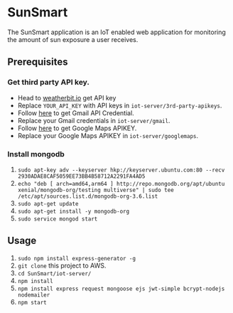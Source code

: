 # SunSmart
The SunSmart application is an IoT enabled web application for monitoring the amount of sun exposure a user receives.

## Prerequisites
### Get third party API key.
* Head to [weatherbit.io](https://www.weatherbit.io/api) get API key
* Replace `YOUR_API_KEY` with API keys in `iot-server/3rd-party-apikeys`.
* Follow [here](https://stackoverflow.com/a/24123550) to get Gmail API Credential.
* Replace your Gmail credentials in `iot-server/gmail`.
* Follow [here](https://developers.google.com/maps/documentation/javascript/get-api-key) to get Google Maps APIKEY.
* Replace your Google Maps APIKEY in `iot-server/googlemaps`.

### Install mongodb
1. `sudo apt-key adv --keyserver hkp://keyserver.ubuntu.com:80 --recv 2930ADAE8CAF5059EE73BB4B58712A2291FA4AD5`
2. `echo "deb [ arch=amd64,arm64 ] http://repo.mongodb.org/apt/ubuntu xenial/mongodb-org/testing multiverse" | sudo tee /etc/apt/sources.list.d/mongodb-org-3.6.list`
3. `sudo apt-get update`
4. `sudo apt-get install -y mongodb-org`
5. `sudo service mongod start`

## Usage
1. `sudo npm install express-generator -g`
2. `git clone` this project to AWS.
3. `cd SunSmart/iot-server/`
4. `npm install`
5. `npm install express request mongoose ejs jwt-simple bcrypt-nodejs nodemailer`
6. `npm start`
